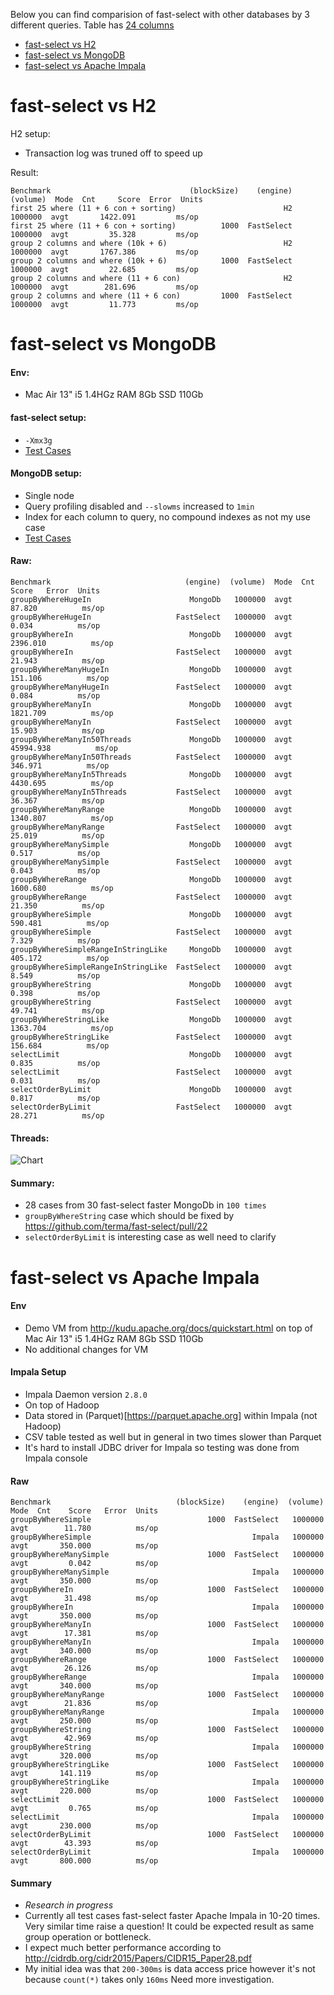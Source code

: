 Below you can find comparision of fast-select with other databases by 3 different queries. Table has [24 columns](https://github.com/terma/fast-select/blob/master/src/main/java/com/github/terma/fastselect/demo/DemoData.java)

* [fast-select vs H2](#fast-select-vs-h2)
* [fast-select vs MongoDB](#fast-select-vs-mongodb)
* [fast-select vs Apache Impala](#fast-select-vs-apache-impala)

# fast-select vs H2

H2 setup:
* Transaction log was truned off to speed up

Result:
```
Benchmark                               (blockSize)    (engine)  (volume)  Mode  Cnt     Score  Error  Units
first 25 where (11 + 6 con + sorting)                        H2   1000000  avgt       1422.091         ms/op
first 25 where (11 + 6 con + sorting)          1000  FastSelect   1000000  avgt         35.328         ms/op
group 2 columns and where (10k + 6)                          H2   1000000  avgt       1767.386         ms/op
group 2 columns and where (10k + 6)            1000  FastSelect   1000000  avgt         22.685         ms/op
group 2 columns and where (11 + 6 con)                       H2   1000000  avgt        281.696         ms/op
group 2 columns and where (11 + 6 con)         1000  FastSelect   1000000  avgt         11.773         ms/op
```

# fast-select vs MongoDB

#### Env:
* Mac Air 13" i5 1.4HGz RAM 8Gb SSD 110Gb

#### fast-select setup:
* ```-Xmx3g```
* [Test Cases](https://github.com/terma/fast-select/blob/master/src/test/java/com/github/terma/fastselect/benchmark/PlayerFastSelect.java)

#### MongoDB setup:
* Single node
* Query profiling disabled and ```--slowms``` increased to ```1min```
* Index for each column to query, no compound indexes as not my use case
* [Test Cases](https://github.com/terma/fast-select/blob/master/src/test/java/com/github/terma/fastselect/benchmark/PlayerMongoDb.java)

#### Raw:
```
Benchmark                              (engine)  (volume)  Mode  Cnt      Score   Error  Units
groupByWhereHugeIn                      MongoDb   1000000  avgt          87.820          ms/op
groupByWhereHugeIn                   FastSelect   1000000  avgt           0.034          ms/op
groupByWhereIn                          MongoDb   1000000  avgt        2396.010          ms/op
groupByWhereIn                       FastSelect   1000000  avgt          21.943          ms/op
groupByWhereManyHugeIn                  MongoDb   1000000  avgt         151.106          ms/op
groupByWhereManyHugeIn               FastSelect   1000000  avgt           0.084          ms/op
groupByWhereManyIn                      MongoDb   1000000  avgt        1821.709          ms/op
groupByWhereManyIn                   FastSelect   1000000  avgt          15.903          ms/op
groupByWhereManyIn50Threads             MongoDb   1000000  avgt       45994.938          ms/op
groupByWhereManyIn50Threads          FastSelect   1000000  avgt         346.971          ms/op
groupByWhereManyIn5Threads              MongoDb   1000000  avgt        4430.695          ms/op
groupByWhereManyIn5Threads           FastSelect   1000000  avgt          36.367          ms/op
groupByWhereManyRange                   MongoDb   1000000  avgt        1340.807          ms/op
groupByWhereManyRange                FastSelect   1000000  avgt          25.019          ms/op
groupByWhereManySimple                  MongoDb   1000000  avgt           0.517          ms/op
groupByWhereManySimple               FastSelect   1000000  avgt           0.043          ms/op
groupByWhereRange                       MongoDb   1000000  avgt        1600.680          ms/op
groupByWhereRange                    FastSelect   1000000  avgt          21.350          ms/op
groupByWhereSimple                      MongoDb   1000000  avgt         590.481          ms/op
groupByWhereSimple                   FastSelect   1000000  avgt           7.329          ms/op
groupByWhereSimpleRangeInStringLike     MongoDb   1000000  avgt         405.172          ms/op
groupByWhereSimpleRangeInStringLike  FastSelect   1000000  avgt           8.549          ms/op
groupByWhereString                      MongoDb   1000000  avgt           0.398          ms/op
groupByWhereString                   FastSelect   1000000  avgt          49.741          ms/op
groupByWhereStringLike                  MongoDb   1000000  avgt        1363.704          ms/op
groupByWhereStringLike               FastSelect   1000000  avgt         156.684          ms/op
selectLimit                             MongoDb   1000000  avgt           0.835          ms/op
selectLimit                          FastSelect   1000000  avgt           0.031          ms/op
selectOrderByLimit                      MongoDb   1000000  avgt           0.817          ms/op
selectOrderByLimit                   FastSelect   1000000  avgt          28.271          ms/op
```

#### Threads:
![Chart](https://github.com/terma/fast-select/raw/master/docs/fast-select-vs-mongo-db.png)

#### Summary:
* 28 cases from 30 fast-select faster MongoDb in ```100 times```
* ```groupByWhereString``` case which should be fixed by https://github.com/terma/fast-select/pull/22
* ```selectOrderByLimit``` is interesting case as well need to clarify

# fast-select vs Apache Impala

#### Env
* Demo VM from http://kudu.apache.org/docs/quickstart.html on top of Mac Air 13" i5 1.4HGz RAM 8Gb SSD 110Gb
* No additional changes for VM

#### Impala Setup

* Impala Daemon version ```2.8.0```
* On top of Hadoop
* Data stored in (Parquet)[https://parquet.apache.org] within Impala (not Hadoop)
 * CSV table tested as well but in general in two times slower than Parquet
* It's hard to install JDBC driver for Impala so testing was done from Impala console

#### Raw 

```
Benchmark                            (blockSize)    (engine)  (volume)  Mode  Cnt    Score   Error  Units
groupByWhereSimple                          1000  FastSelect   1000000  avgt        11.780          ms/op
groupByWhereSimple                                    Impala   1000000  avgt       350.000          ms/op
groupByWhereManySimple                      1000  FastSelect   1000000  avgt         0.042          ms/op
groupByWhereManySimple                                Impala   1000000  avgt       350.000          ms/op
groupByWhereIn                              1000  FastSelect   1000000  avgt        31.498          ms/op
groupByWhereIn                                        Impala   1000000  avgt       350.000          ms/op
groupByWhereManyIn                          1000  FastSelect   1000000  avgt        17.381          ms/op
groupByWhereManyIn                                    Impala   1000000  avgt       340.000          ms/op
groupByWhereRange                           1000  FastSelect   1000000  avgt        26.126          ms/op
groupByWhereRange                                     Impala   1000000  avgt       340.000          ms/op
groupByWhereManyRange                       1000  FastSelect   1000000  avgt        21.836          ms/op
groupByWhereManyRange                                 Impala   1000000  avgt       250.000          ms/op
groupByWhereString                          1000  FastSelect   1000000  avgt        42.969          ms/op
groupByWhereString                                    Impala   1000000  avgt       320.000          ms/op
groupByWhereStringLike                      1000  FastSelect   1000000  avgt       141.119          ms/op
groupByWhereStringLike                                Impala   1000000  avgt       220.000          ms/op
selectLimit                                 1000  FastSelect   1000000  avgt         0.765          ms/op
selectLimit                                           Impala   1000000  avgt       230.000          ms/op
selectOrderByLimit                          1000  FastSelect   1000000  avgt        43.393          ms/op
selectOrderByLimit                                    Impala   1000000  avgt       800.000          ms/op
```

#### Summary

* _Research in progress_ 
* Currently all test cases fast-select faster Apache Impala in 10-20 times. Very similar time raise a question! It could be expected result as same group operation or bottleneck. 
* I expect much better performance according to http://cidrdb.org/cidr2015/Papers/CIDR15_Paper28.pdf 
* My initial idea was that ```200-300ms``` is data access price however it's not because ```count(*)``` takes only ```160ms```
Need more investigation.
